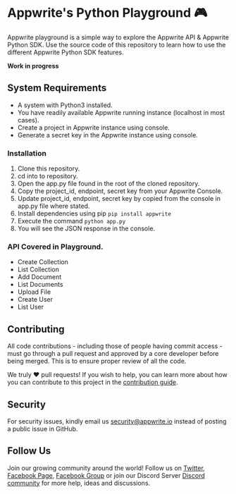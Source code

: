 # Appwrite's Python Playground 🎮

Appwrite playground is a simple way to explore the Appwrite API & Appwrite Python SDK. Use the source code of this repository to learn how to use the different Appwrite Python SDK features.

**Work in progress**

## System Requirements
* A system with Python3 installed.
* You have readily available Appwrite running instance (localhost in most cases).
* Create a project in Appwrite instance using console.
* Generate a secret key in the Appwrite instance using console.

### Installation
1. Clone this repository.
2. cd into to repository.
3. Open the app.py file found in the root of the cloned repository.
4. Copy the project_id, endpoint, secret key from your Appwrite Console.
4. Update project_id, endpoint, secret key by copied from the console in app.py file where stated.
5. Install dependencies using pip `pip install appwrite`
5. Execute the command `python app.py`
6. You will see the JSON response in the console.

### API Covered in Playground.
* Create Collection
* List Collection
* Add Document
* List Documents
* Upload File
* Create User
* List User

## Contributing

All code contributions - including those of people having commit access - must go through a pull request and approved by a core developer before being merged. This is to ensure proper review of all the code.

We truly ❤️ pull requests! If you wish to help, you can learn more about how you can contribute to this project in the [contribution guide]([CONTRIBUTING.md](https://github.com/appwrite/appwrite/blob/master/CONTRIBUTING.md)).

## Security

For security issues, kindly email us [security@appwrite.io](mailto:security@appwrite.io) instead of posting a public issue in GitHub.

## Follow Us

Join our growing community around the world! Follow us on [Twitter](https://twitter.com/appwrite_io), [Facebook Page](https://www.facebook.com/appwrite.io), [Facebook Group](https://www.facebook.com/groups/appwrite.developers/) or join our Discord Server [Discord community](https://discord.gg/GSeTUeA) for more help, ideas and discussions.